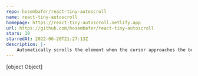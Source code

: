 ```yaml
---
repo: hosembafer/react-tiny-autoscroll
name: react-tiny-autoscroll
homepage: https://react-tiny-autoscroll.netlify.app
url: https://github.com/hosembafer/react-tiny-autoscroll
stars: 19
starredAt: 2022-06-20T21:27:13Z
description: |-
    Automatically scrolls the element when the cursor approaches the boundaries.
---
```


[object Object]
